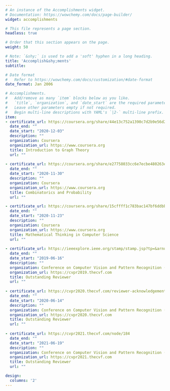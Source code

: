 ```yaml
---
# An instance of the Accomplishments widget.
# Documentation: https://wowchemy.com/docs/page-builder/
widget: accomplishments

# This file represents a page section.
headless: true

# Order that this section appears on the page.
weight: 50

# Note: `&shy;` is used to add a 'soft' hyphen in a long heading.
title: 'Accomplish&shy;ments'
subtitle:

# Date format
#   Refer to https://wowchemy.com/docs/customization/#date-format
date_format: Jan 2006

# Accomplishments.
#   Add/remove as many `item` blocks below as you like.
#   `title`, `organization`, and `date_start` are the required parameters.
#   Leave other parameters empty if not required.
#   Begin multi-line descriptions with YAML's `|2-` multi-line prefix.
item:
- certificate_url: https://coursera.org/share/44e13c752a1390c7d2b9e56d23f6de0c
  date_end: ""
  date_start: "2020-12-03"
  description: ""
  organization: Coursera
  organization_url: https://www.coursera.org
  title: Introduction to Graph Theory
  url: ""
  
- certificate_url: https://coursera.org/share/e27758033cc6e7ecbe480263e31e6a96
  date_end: ""
  date_start: "2020-11-30"
  description: ""
  organization: Coursera
  organization_url: https://www.coursera.org
  title: Combinatorics and Probability
  url: ""

- certificate_url: https://coursera.org/share/15cffff1c783bac147bf6ddbbdd24f56
  date_end: ""
  date_start: "2020-11-23"
  description: ""
  organization: Coursera
  organization_url: https://www.coursera.org
  title: Mathematical Thinking in Computer Science
  url: ""
  
- certificate_url: https://ieeexplore.ieee.org/stamp/stamp.jsp?tp=&arnumber=8954223
  date_end: ""
  date_start: "2019-06-16"
  description: ""
  organization: Conference on Computer Vision and Pattern Recognition (CVPR) - 2019
  organization_url: https://cvpr2019.thecvf.com
  title: Outstanding Reviewer
  url: ""
  
- certificate_url: https://cvpr2020.thecvf.com/reviewer-acknowledgements
  date_end: ""
  date_start: "2020-06-14"
  description: ""
  organization: Conference on Computer Vision and Pattern Recognition (CVPR) - 2020
  organization_url: https://cvpr2020.thecvf.com
  title: Outstanding Reviewer
  url: ""
  
- certificate_url: https://cvpr2021.thecvf.com/node/184
  date_end: ""
  date_start: "2021-06-19"
  description: ""
  organization: Conference on Computer Vision and Pattern Recognition (CVPR) - 2021
  organization_url: https://cvpr2021.thecvf.com
  title: Outstanding Reviewer
  url: ""

design:
  columns: '2' 
---
```


